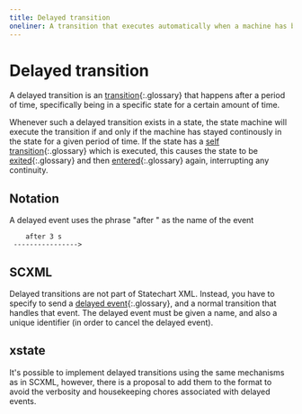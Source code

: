 ```yaml
---
title: Delayed transition
oneliner: A transition that executes automatically when a machine has been in a state for a particular amount of time
---
```


# Delayed transition

A delayed transition is an [transition](transition.html){:.glossary} that happens after a period of time, specifically being in a specific state for a certain amount of time.

Whenever such a delayed transition exists in a state, the state machine will execute the transition if and only if the machine has stayed continously in the state for a given period of time.  If the state has a [self transition](self-transition.html){:.glossary} which is executed, this causes the state to be [exited](exit.html){:.glossary} and then [entered](enter.html){:.glossary} again, interrupting any continuity.

## Notation

A delayed event uses the phrase "after <timespec>" as the name of the event

        after 3 s
     ---------------->

## SCXML

Delayed transitions are not part of Statechart XML.  Instead, you have to specify to send a [delayed event](delayed-event.html){:.glossary}, and a normal transition that handles that event.  The delayed event must be given a name, and also a unique identifier (in order to cancel the delayed event).

## xstate

It's possible to implement delayed transitions using the same mechanisms as in SCXML, however, there is a proposal to add them to the format to avoid the verbosity and housekeeping chores associated with delayed events.
